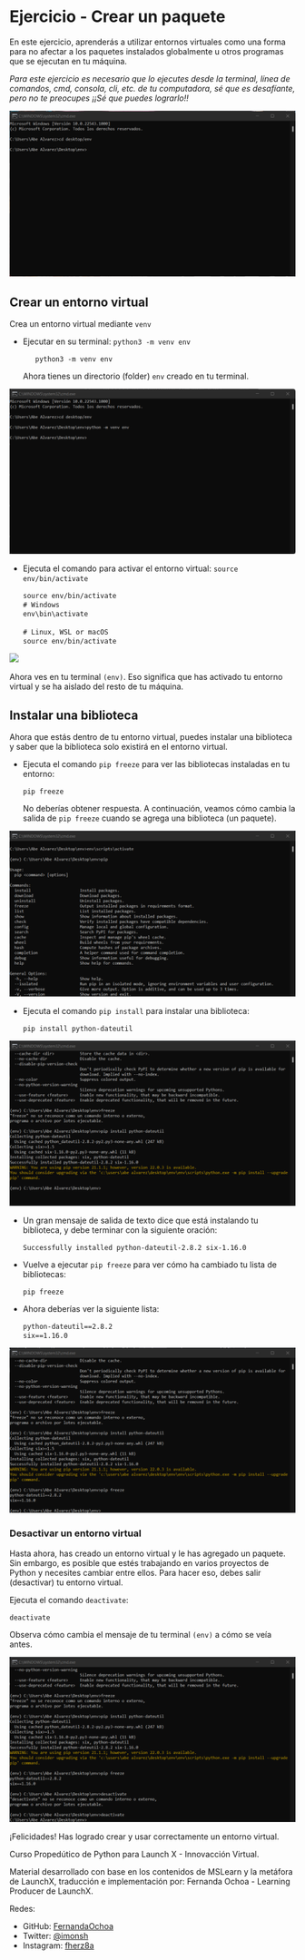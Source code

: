 # Ejercicio - Crear un paquete

En este ejercicio, aprenderás a utilizar entornos virtuales como una forma para no afectar a los paquetes instalados globalmente u otros programas que se ejecutan en tu máquina.

*Para este ejercicio es necesario que lo ejecutes desde la terminal, línea de comandos, cmd, consola, cli, etc. de tu computadora, sé que es desafíante, pero no te preocupes ¡¡Sé que puedes lograrlo!!*

![](../images/env1.png)

## Crear un entorno virtual

Crea un entorno virtual mediante ``venv``

* Ejecutar en su terminal: ``python3 -m venv env``

    ```
       python3 -m venv env 
    ```
    Ahora tienes un directorio (folder) ``env`` creado en tu terminal.

![](../images/env2.png)

* Ejecuta el comando para activar el entorno virtual: ``source env/bin/activate``

    ```
    source env/bin/activate
    # Windows
    env\bin\activate

    # Linux, WSL or macOS
    source env/bin/activate
    ```

![](../misimages/env3.png)

Ahora ves en tu terminal ``(env)``. Eso significa que has activado tu entorno virtual y se ha aislado del resto de tu máquina.

## Instalar una biblioteca

Ahora que estás dentro de tu entorno virtual, puedes instalar una biblioteca y saber que la biblioteca solo existirá en el entorno virtual.

* Ejecuta el comando ``pip freeze`` para ver las bibliotecas instaladas en tu entorno:

    ```
    pip freeze
    ```

    No deberías obtener respuesta. A continuación, veamos cómo cambia la salida de ``pip freeze`` cuando se agrega una biblioteca (un paquete).

![](../images/env4.png)

* Ejecuta el comando ``pip install`` para instalar una biblioteca:
   ```
   pip install python-dateutil
   ```

![](../images/env5.png)

* Un gran mensaje de salida de texto dice que está instalando tu biblioteca, y debe terminar con la siguiente oración:

    ```
    Successfully installed python-dateutil-2.8.2 six-1.16.0
    ```
* Vuelve a ejecutar ```pip freeze``` para ver cómo ha cambiado tu lista de bibliotecas:
    ```
    pip freeze
    ```
* Ahora deberías ver la siguiente lista:
    ```
    python-dateutil==2.8.2
    six==1.16.0
    ```

![](../images/env6.png)

### Desactivar un entorno virtual

Hasta ahora, has creado un entorno virtual y le has agregado un paquete. Sin embargo, es posible que estés trabajando en varios proyectos de Python y necesites cambiar entre ellos. Para hacer eso, debes salir (desactivar) tu entorno virtual.

Ejecuta el comando ``deactivate``:
```
deactivate
```

Observa cómo cambia el mensaje de tu terminal ``(env)`` a cómo se veía antes.

![](../images/env7.png)

¡Felicidades! Has logrado crear y usar correctamente un entorno virtual.


Curso Propedútico de Python para Launch X - Innovacción Virtual.

Material desarrollado con base en los contenidos de MSLearn y la metáfora de LaunchX, traducción e implementación por: Fernanda Ochoa - Learning Producer de LaunchX.

Redes:
* GitHub: [FernandaOchoa](https://github.com/FernandaOchoa)
* Twitter: [@imonsh](https://twitter.com/imonsh)
* Instagram: [fherz8a](https://www.instagram.com/fherz8a/)